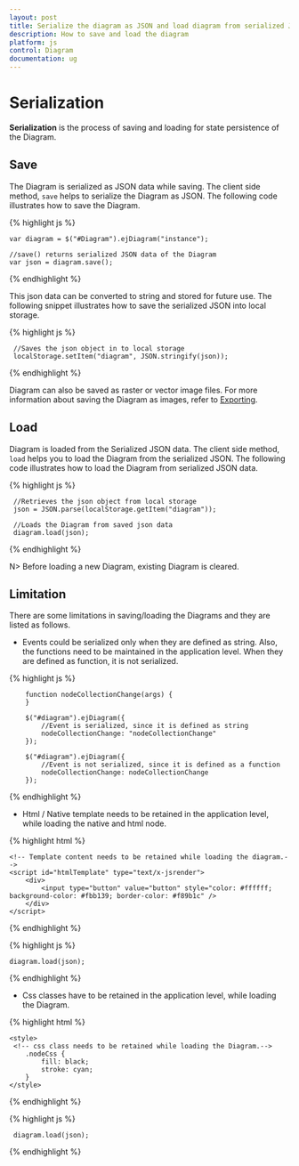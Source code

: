 ```yaml
---
layout: post
title: Serialize the diagram as JSON and load diagram from serialized JSON
description: How to save and load the diagram
platform: js
control: Diagram
documentation: ug
---
```


# Serialization

**Serialization** is the process of saving and loading for state persistence of the Diagram.

## Save 

The Diagram is serialized as JSON data while saving. The client side method, `save` helps to serialize the Diagram as JSON. The following code illustrates how to save the Diagram.

{% highlight js %}

	var diagram = $("#Diagram").ejDiagram("instance");
    	
	//save() returns serialized JSON data of the Diagram	
	var json = diagram.save();

{% endhighlight %}

This json data can be converted to string and stored for future use. The following snippet illustrates how to save the serialized JSON into local storage.

{% highlight js %}
    
     //Saves the json object in to local storage
     localStorage.setItem("diagram", JSON.stringify(json));
   
{% endhighlight %}  

Diagram can also be saved as raster or vector image files. For more information about saving the Diagram as images, refer to [Exporting](/js/Diagram/Exporting).


## Load

Diagram is loaded from the Serialized JSON data. The client side method, `load` helps you to load the Diagram from the serialized JSON. The following code illustrates how to load the Diagram from serialized JSON data. 

{% highlight js %}

     //Retrieves the json object from local storage
     json = JSON.parse(localStorage.getItem("diagram"));

	 //Loads the Diagram from saved json data 	
	 diagram.load(json);

{% endhighlight %}

N> Before loading a new Diagram, existing Diagram is cleared.

## Limitation

There are some limitations in saving/loading the Diagrams and they are listed as follows.

* Events could be serialized only when they are defined as string. Also, the functions need to be maintained in the application level. 
When they are defined as function, it is not serialized.

{% highlight js %}

        function nodeCollectionChange(args) {
        }

        $("#diagram").ejDiagram({
            //Event is serialized, since it is defined as string
            nodeCollectionChange: "nodeCollectionChange"
        });

        $("#diagram").ejDiagram({
            //Event is not serialized, since it is defined as a function
            nodeCollectionChange: nodeCollectionChange
        });
	
{% endhighlight %}
	
* Html / Native template needs to be retained in the application level, while loading the native and html node.

{% highlight html %}
 
    <!-- Template content needs to be retained while loading the diagram.-->
    <script id="htmlTemplate" type="text/x-jsrender">
        <div>
            <input type="button" value="button" style="color: #ffffff; background-color: #fbb139; border-color: #f89b1c" />
        </div>
    </script>
        
{% endhighlight %}
 
{% highlight js %}
 
    diagram.load(json);
 
{% endhighlight %}

* Css classes have to be retained in the application level, while loading the Diagram.
	
{% highlight html %}

    <style>
	 <!-- css class needs to be retained while loading the Diagram.-->
        .nodeCss {
            fill: black;
            stroke: cyan;
        }
    </style>
         
{% endhighlight %}
 
{% highlight js %}
 
     diagram.load(json);
 
{% endhighlight %}